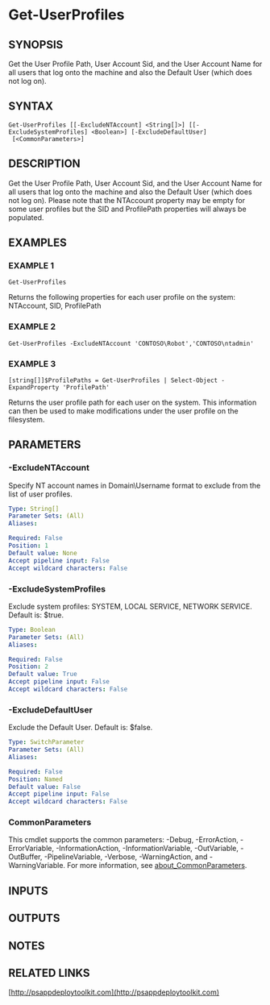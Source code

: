 ﻿---
editLink: false
isShowComments: false
external help file: PSAppDeployToolkit-help.xml
Module Name: PSAppDeployToolkit
online version: http://psappdeploytoolkit.com
schema: 2.0.0
---

# Get-UserProfiles

## SYNOPSIS
Get the User Profile Path, User Account Sid, and the User Account Name for all users that log onto the machine and also the Default User (which does not log on).

## SYNTAX

```
Get-UserProfiles [[-ExcludeNTAccount] <String[]>] [[-ExcludeSystemProfiles] <Boolean>] [-ExcludeDefaultUser]
 [<CommonParameters>]
```

## DESCRIPTION
Get the User Profile Path, User Account Sid, and the User Account Name for all users that log onto the machine and also the Default User (which does  not log on).
Please note that the NTAccount property may be empty for some user profiles but the SID and ProfilePath properties will always be populated.

## EXAMPLES

### EXAMPLE 1
```
Get-UserProfiles
```

Returns the following properties for each user profile on the system: NTAccount, SID, ProfilePath

### EXAMPLE 2
```
Get-UserProfiles -ExcludeNTAccount 'CONTOSO\Robot','CONTOSO\ntadmin'
```

### EXAMPLE 3
```
[string[]]$ProfilePaths = Get-UserProfiles | Select-Object -ExpandProperty 'ProfilePath'
```

Returns the user profile path for each user on the system.
This information can then be used to make modifications under the user profile on the filesystem.

## PARAMETERS

### -ExcludeNTAccount
Specify NT account names in Domain\Username format to exclude from the list of user profiles.

```yaml
Type: String[]
Parameter Sets: (All)
Aliases:

Required: False
Position: 1
Default value: None
Accept pipeline input: False
Accept wildcard characters: False
```

### -ExcludeSystemProfiles
Exclude system profiles: SYSTEM, LOCAL SERVICE, NETWORK SERVICE.
Default is: $true.

```yaml
Type: Boolean
Parameter Sets: (All)
Aliases:

Required: False
Position: 2
Default value: True
Accept pipeline input: False
Accept wildcard characters: False
```

### -ExcludeDefaultUser
Exclude the Default User.
Default is: $false.

```yaml
Type: SwitchParameter
Parameter Sets: (All)
Aliases:

Required: False
Position: Named
Default value: False
Accept pipeline input: False
Accept wildcard characters: False
```

### CommonParameters
This cmdlet supports the common parameters: -Debug, -ErrorAction, -ErrorVariable, -InformationAction, -InformationVariable, -OutVariable, -OutBuffer, -PipelineVariable, -Verbose, -WarningAction, and -WarningVariable. For more information, see [about_CommonParameters](http://go.microsoft.com/fwlink/?LinkID=113216).

## INPUTS

## OUTPUTS

## NOTES

## RELATED LINKS

[http://psappdeploytoolkit.com](http://psappdeploytoolkit.com)


